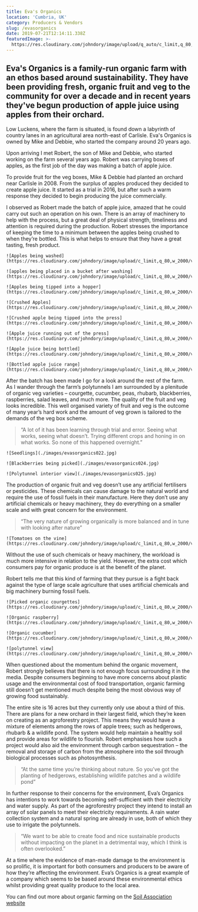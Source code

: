 ```yaml
---
title: Eva's Organics
location: 'Cumbria, UK'
category: Producers & Vendors
slug: /evasorganics
date: 2019-07-21T12:14:11.338Z
featuredImage: >-
  https://res.cloudinary.com/johndory/image/upload/q_auto/c_limit,q_80,w_2000/v1568614472/posts/evasorganics/evasorganics028_hxgmez.jpg
---
```

## Eva's Organics is a family-run organic farm with an ethos based around sustainability. They have been providing fresh, organic fruit and veg to the community for over a decade and in recent years they've begun production of apple juice using apples from their orchard.

Low Luckens, where the farm is situated, is found down a labyrinth of country lanes in an agricultural area north-east of Carlisle.  Eva's Organics is owned by Mike and Debbie, who started the company around 20 years ago.   

Upon arriving I met Robert, the son of Mike and Debbie, who started working on the farm several years ago.  Robert was carrying boxes of apples, as the first job of the day was making a batch of apple juice.

To provide fruit for the veg boxes, Mike & Debbie had planted an orchard near Carlisle in 2008.  From the surplus of apples produced they decided to create apple juice.  It started as a trial in 2016, but after such a warm response they decided to begin producing the juice commercially.

I observed as Robert made the batch of apple juice, amazed that he could carry out such an operation on his own.  There is an array of machinery to help with the process, but a great deal of physical strength, timeliness and attention is required during the production.  Robert stresses the importance of keeping the time to a minimum between the apples being crushed to when they’re bottled.  This is what helps to ensure that they have a great tasting, fresh product.

```grid|2
![Apples being washed](https://res.cloudinary.com/johndory/image/upload/c_limit,q_80,w_2000/v1568614456/posts/evasorganics/evasorganics003_xhplnp.jpg)

![apples being placed in a bucket after washing](https://res.cloudinary.com/johndory/image/upload/c_limit,q_80,w_2000/v1568614450/posts/evasorganics/evasorganics005_nt5qgx.jpg)
```

```grid|1
![Apples being tipped into a hopper](https://res.cloudinary.com/johndory/image/upload/c_limit,q_80,w_2000/v1568614453/posts/evasorganics/evasorganics008_qyxjze.jpg)
```

```grid|2
![Crushed Apples](https://res.cloudinary.com/johndory/image/upload/c_limit,q_80,w_2000/v1568614459/posts/evasorganics/evasorganics009_zhunrw.jpg)

![Crushed apple being tipped into the press](https://res.cloudinary.com/johndory/image/upload/c_limit,q_80,w_2000/v1568614461/posts/evasorganics/evasorganics011_q93jwx.jpg)
```

```grid|2
![Apple juice running out of the press](https://res.cloudinary.com/johndory/image/upload/c_limit,q_80,w_2000/v1568614457/posts/evasorganics/evasorganics013_jr5ts9.jpg)

![Apple juice being bottled](https://res.cloudinary.com/johndory/image/upload/c_limit,q_80,w_2000/v1568614460/posts/evasorganics/evasorganics015_b1v6yz.jpg)
```

```grid|1
![Bottled apple juice range](https://res.cloudinary.com/johndory/image/upload/c_limit,q_80,w_2000/v1568614465/posts/evasorganics/evasorganics19_pkkvmq.jpg)
```

After the batch has been made I go for a look around the rest of the farm.  As I wander through the farm’s polytunnels I am surrounded by a plenitude of organic veg varieties  – courgette, cucumber, peas, rhubarb, blackberries, raspberries, salad leaves, and much more.  The quality of the fruit and veg looks incredible. This well organised variety of fruit and veg is the outcome of many year’s hard work and the amount of veg grown is tailored to the demands of the veg box scheme. 

> “A lot of it has been learning through trial and error.  Seeing what works, seeing what doesn’t.  Trying different crops and honing in on what works.  So none of this happened overnight.”

```grid|2
![Seedlings](./images/evasorganics022.jpg)

![Blackberries being picked](./images/evasorganics024.jpg)
```

```grid|1
![Polytunnel interior view](./images/evasorganics025.jpg)
```

The production of organic fruit and veg doesn’t use any artificial fertilisers or pesticides.  These chemicals can cause damage to the natural world and require the use of fossil fuels in their manufacture.  Here they don’t use any artificial chemicals or heavy machinery, they do everything on a smaller scale and with great concern for the environment.  

> “The very nature of growing organically is more balanced and in tune with looking after nature”

```grid|1
![Tomatoes on the vine](https://res.cloudinary.com/johndory/image/upload/c_limit,q_80,w_2000/v1568614472/posts/evasorganics/evasorganics028_hxgmez.jpg)
```

Without the use of such chemicals or heavy machinery, the workload is much more intensive in relation to the yield.  However, the extra cost which consumers pay for organic produce is at the benefit of the planet.

Robert tells me that this kind of farming that they pursue is a fight back against the type of large scale agriculture that uses artificial chemicals and big machinery burning fossil fuels.  

```grid|2
![Picked organic courgettes](https://res.cloudinary.com/johndory/image/upload/c_limit,q_80,w_2000/v1568614474/posts/evasorganics/evasorganics026_krfead.jpg)

![Organic raspberry](https://res.cloudinary.com/johndory/image/upload/c_limit,q_80,w_2000/v1568614475/posts/evasorganics/evasorganics031_bumylb.jpg)
```

```grid|2
![Organic cucumber](https://res.cloudinary.com/johndory/image/upload/c_limit,q_80,w_2000/v1568614480/posts/evasorganics/evasorganics037_aqrmjz.jpg)

![polytunnel view](https://res.cloudinary.com/johndory/image/upload/c_limit,q_80,w_2000/v1568614480/posts/evasorganics/evasorganics025_ddfxwn.jpg)
```

When questioned about the momentum behind the organic movement, Robert strongly believes that there is not enough focus surrounding it in the media.  Despite consumers beginning to have more concerns about plastic usage and the environmental cost of food transportation, organic farming still doesn’t get mentioned much despite being the most obvious way of growing food sustainably.

The entire site is 16 acres but they currently only use about a third of this.  There are plans for a new orchard in their largest field, which they’re keen on creating as an agroforestry project.  This means they would have a mixture of elements among the rows of apple trees; such as hedgerows, rhubarb & a wildlife pond.  The system would help maintain a healthy soil and provide areas for wildlife to flourish.  Robert emphasises how such a project would also aid the environment through carbon sequestration – the removal and storage of carbon from the atmosphere into the soil through biological processes such as photosynthesis.

> “At the same time you’re thinking about nature.  So you’ve got the planting of hedgerows, establishing wildlife patches and a wildlife pond”

In further response to their concerns for the environment, Eva’s Organics has intentions to work towards becoming self-sufficient with their electricity and water supply.  As part of the agroforestry project they intend to install an array of solar panels to meet their electricity requirements.  A rain water collection system and a natural spring are already in use, both of which they use to irrigate the polytunnels.

> “We want to be able to create food and nice sustainable products without impacting on the planet in a detrimental way, which I think is often overlooked.”

At a time where the evidence of man-made damage to the environment is so prolific, it is important for both consumers and producers to be aware of how they’re affecting the environment.  Eva’s Organics is a great example of a company which seems to be based around these environmental ethics whilst providing great quality produce to the local area.

You can find out more about organic farming on the [Soil Association website](https://www.soilassociation.org/organic-living/organic-farming/)
